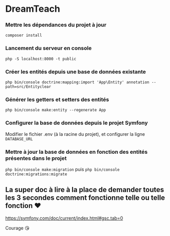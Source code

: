 # DreamTeach

### Mettre les dépendances du projet à jour

`composer install`

### Lancement du serveur en console

`php -S localhost:8000 -t public`

### Créer les entités depuis une base de données existante 

`php bin/console doctrine:mapping:import 'App\Entity' annotation --path=src/Entityclear`

### Générer les getters et setters des entités

`php bin/console make:entity --regenerate App`

### Configurer la base de données depuis le projet Symfony

Modifier le fichier .env (à la racine du projet), et configurer la ligne `DATABASE_URL`

### Mettre à jour la base de données en fonction des entités présentes dans le projet

`php bin/console make:migration` puis `php bin/console doctrine:migrations:migrate`

## La super doc à lire à la place de demander toutes les 3 secondes comment fonctionne telle ou telle fonction :heart:

https://symfony.com/doc/current/index.html#gsc.tab=0 

Courage :kissing_heart:
